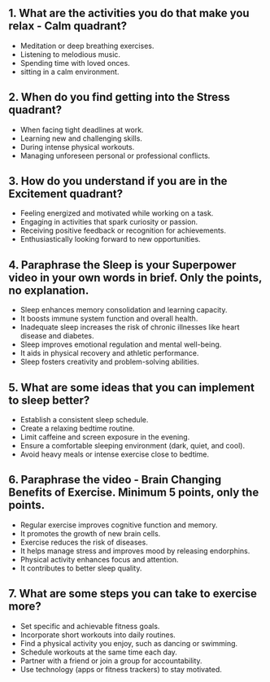 ## 1. What are the activities you do that make you relax - Calm quadrant?

- Meditation or deep breathing exercises.
- Listening to melodious music.
- Spending time with loved onces.
- sitting in a calm environment.

## 2. When do you find getting into the Stress quadrant?

- When facing tight deadlines at work.
- Learning new and challenging skills.
- During intense physical workouts.
- Managing unforeseen personal or professional conflicts.

## 3. How do you understand if you are in the Excitement quadrant?

- Feeling energized and motivated while working on a task.
- Engaging in activities that spark curiosity or passion.
- Receiving positive feedback or recognition for achievements.
- Enthusiastically looking forward to new opportunities.


## 4. Paraphrase the Sleep is your Superpower video in your own words in brief. Only the points, no explanation.

- Sleep enhances memory consolidation and learning capacity.
- It boosts immune system function and overall health.
- Inadequate sleep increases the risk of chronic illnesses like heart disease and diabetes.
- Sleep improves emotional regulation and mental well-being.
- It aids in physical recovery and athletic performance.
- Sleep fosters creativity and problem-solving abilities.

## 5. What are some ideas that you can implement to sleep better?

- Establish a consistent sleep schedule.
- Create a relaxing bedtime routine.
- Limit caffeine and screen exposure in the evening.
- Ensure a comfortable sleeping environment (dark, quiet, and cool).
- Avoid heavy meals or intense exercise close to bedtime.


## 6. Paraphrase the video - Brain Changing Benefits of Exercise. Minimum 5 points, only the points.

- Regular exercise improves cognitive function and memory.
- It promotes the growth of new brain cells.
- Exercise reduces the risk of diseases.
- It helps manage stress and improves mood by releasing endorphins.
- Physical activity enhances focus and attention.
- It contributes to better sleep quality.

## 7. What are some steps you can take to exercise more?

- Set specific and achievable fitness goals.
- Incorporate short workouts into daily routines.
- Find a physical activity you enjoy, such as dancing or swimming.
- Schedule workouts at the same time each day.
- Partner with a friend or join a group for accountability.
- Use technology (apps or fitness trackers) to stay motivated.

